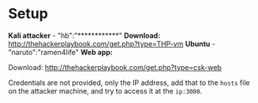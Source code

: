 # Setup

**Kali attacker** - "hb":"************" **Download:** http://thehackerplaybook.com/get.php?type=THP-vm
**Ubuntu** - "naruto":"ramen4life"
**Web app:** 

Download: http://thehackerplaybook.com/get.php?type=csk-web

Credentials are not provided, only the IP address, add that to the `hosts` file on the attacker machine, and try to access it at the `ip:3000`.

